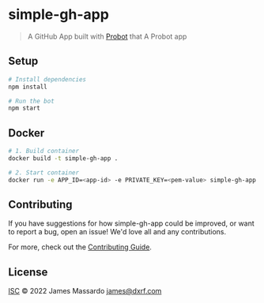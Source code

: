# simple-gh-app

> A GitHub App built with [Probot](https://github.com/probot/probot) that A Probot app

## Setup

```sh
# Install dependencies
npm install

# Run the bot
npm start
```

## Docker

```sh
# 1. Build container
docker build -t simple-gh-app .

# 2. Start container
docker run -e APP_ID=<app-id> -e PRIVATE_KEY=<pem-value> simple-gh-app
```

## Contributing

If you have suggestions for how simple-gh-app could be improved, or want to report a bug, open an issue! We'd love all and any contributions.

For more, check out the [Contributing Guide](CONTRIBUTING.md).

## License

[ISC](LICENSE) © 2022 James Massardo <james@dxrf.com>
